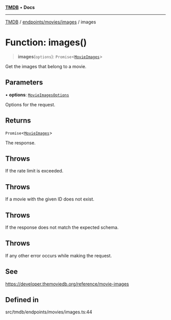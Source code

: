 [**TMDB**](../../../../README.md) • **Docs**

***

[TMDB](../../../../README.md) / [endpoints/movies/images](../README.md) / images

# Function: images()

> **images**(`options`): `Promise`\<[`MovieImages`](../../../../structs/Schemas/type-aliases/MovieImages.md)\>

Get the images that belong to a movie.

## Parameters

• **options**: [`MovieImagesOptions`](../type-aliases/MovieImagesOptions.md)

Options for the request.

## Returns

`Promise`\<[`MovieImages`](../../../../structs/Schemas/type-aliases/MovieImages.md)\>

The response.

## Throws

If the rate limit is exceeded.

## Throws

If a movie with the given ID does not exist.

## Throws

If the response does not match the expected schema.

## Throws

If any other error occurs while making the request.

## See

https://developer.themoviedb.org/reference/movie-images

## Defined in

src/tmdb/endpoints/movies/images.ts:44
